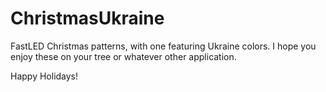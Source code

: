 # ChristmasUkraine
FastLED Christmas patterns, with one featuring Ukraine colors. I hope you enjoy these on your tree or whatever other application. 

Happy Holidays!
